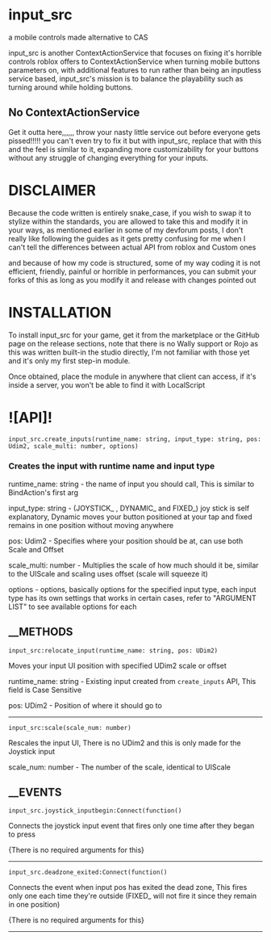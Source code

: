 # input_src
a mobile controls made alternative to CAS

input_src is another ContextActionService that focuses on fixing it's horrible controls roblox offers to ContextActionService when turning mobile buttons parameters on, with additional features to run rather than being an inputless service based, input_src's mission is to balance the playability such as turning around while holding buttons.

## No ContextActionService
Get it outta here,,,,,, throw your nasty little service out before everyone gets pissed!!!!! you can't even try to fix it but with input_src, replace that with this and the feel is similar to it, expanding more customizability for your buttons without any struggle of changing everything for your inputs.

# DISCLAIMER 
Because the code written is entirely snake_case, if you wish to swap it to stylize within the standards, you are allowed to take this and modify it in your ways, as mentioned earlier in some of my devforum posts, I don't really like following the guides as it gets pretty confusing for me when I can't tell the differences between actual API from roblox and Custom ones

and because of how my code is structured, some of my way coding it is not efficient, friendly, painful or horrible in performances, you can submit your forks of this as long as you modify it and release with changes pointed out

# INSTALLATION 
To install input_src for your game, get it from the marketplace or the GitHub page on the release sections, note that there is no Wally support or Rojo as this was written built-in the studio directly, I'm not familiar with those yet and it's only my first step-in module.

Once obtained, place the module in anywhere that client can access, if it's inside a server, you won't be able to find it with LocalScript

# ![API]!

`input_src.create_inputs(runtime_name: string, input_type: string, pos: Udim2, scale_multi: number, options)`

### Creates the input with runtime name and input type
runtime_name: string - the name of input you should call, This is similar to BindAction's first arg

input_type: string - (JOYSTICK_ , DYNAMIC_ and FIXED_) joy stick is self explanatory, Dynamic moves your button positioned at your tap and fixed remains in one position without moving anywhere

pos: Udim2 - Specifies where your position should be at, can use both Scale and Offset

scale_multi: number - Multiplies the scale of how much should it be, similar to the UIScale and scaling uses offset (scale will squeeze it)

options - options, basically options for the specified input type, each input type has its own settings that works in certain cases, refer to "ARGUMENT LIST" to see available options for each

## __METHODS
```luau
input_src:relocate_input(runtime_name: string, pos: UDim2)
```
Moves your input UI position with specified UDim2 scale or offset

runtime_name: string - Existing input created from `create_inputs` API, This field is Case Sensitive

pos: UDim2 - Position of where it should go to
__________

```luau
input_src:scale(scale_num: number)
```
Rescales the input UI, There is no UDim2 and this is only made for the Joystick input

scale_num: number - The number of the scale, identical to UIScale

## __EVENTS
```luau 
input_src.joystick_inputbegin:Connect(function()
```
Connects the joystick input event that fires only one time after they began to press

{There is no required arguments for this}

__________

```luau
input_src.deadzone_exited:Connect(function()
```
Connects the event when input pos has exited the dead zone, This fires only one each time they're outside (FIXED_ will not fire it since they remain in one position)

{There is no required arguments for this}

__________
